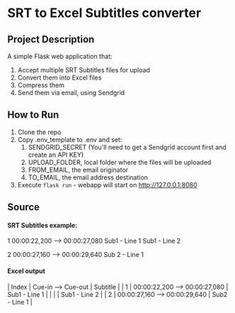 # SRT to Excel Subtitles converter

## Project Description
A simple Flask web application that:
1. Accept multiple SRT Subtitles files for upload
2. Convert them into Excel files
3. Compress them
4. Send them via email, using Sendgrid

## How to Run
1. Clone the repo
2. Copy .env_template to .env and set:
   1. SENDGRID_SECRET (You'll need to get a Sendgrid account first and create an API KEY)
   2. UPLOAD_FOLDER, local folder where the files will be uploaded
   3. FROM_EMAIL, the email  originator
   4. TO_EMAIL, the email address destination
3. Execute `flask run` - webapp will start on http://127.0.0.1:8080

## Source 

#### SRT Subtitles example:

1
00:00:22,200 --> 00:00:27,080
Sub1 - Line 1
Sub1 - Line 2

2
00:00:27,160 --> 00:00:29,640
Sub 2 - Line 1


#### Excel output 

| Index | Cue-in --> Cue-out            |   Subtitle      |
|   1   | 00:00:22,200 --> 00:00:27,080 | Sub1 - Line 1   |
|       |                               | Sub1 - Line 2   | 
|   2   | 00:00:27,160 --> 00:00:29,640 | Sub2 - Line 1   | 

